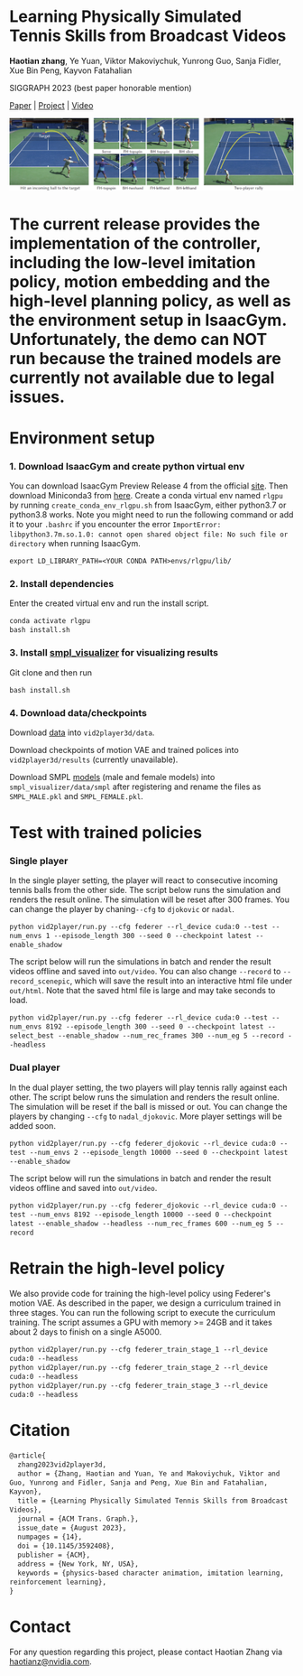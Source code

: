 # Learning Physically Simulated Tennis Skills from Broadcast Videos

<strong>Haotian zhang</strong>, Ye Yuan, Viktor Makoviychuk, Yunrong Guo, Sanja Fidler, Xue Bin Peng, Kayvon Fatahalian

SIGGRAPH 2023 (best paper honorable mention) 

[Paper](https://research.nvidia.com/labs/toronto-ai/vid2player3d/data/tennis_skills_main.pdf) |
[Project](https://research.nvidia.com/labs/toronto-ai/vid2player3d/) |
[Video](https://youtu.be/ZZVKrNs7_mk) 

<img src="doc/teaser.png"/>

# The current release provides the implementation of the controller, including the low-level imitation policy, motion embedding and the high-level planning policy, as well as the environment setup in IsaacGym. Unfortunately, the demo can NOT run because the trained models are currently not available due to legal issues. 

# Environment setup

### 1. Download IsaacGym and create python virtual env
You can download IsaacGym Preview Release 4 from the official [site](https://developer.nvidia.com/isaac-gym).
Then download Miniconda3 from [here](https://repo.anaconda.com/miniconda/Miniconda3-py37_23.1.0-1-Linux-x86_64.sh).
Create a conda virtual env named `rlgpu` by running `create_conda_env_rlgpu.sh` from IsaacGym, either python3.7 or python3.8 works.
Note you might need to run the following command or add it to your `.bashrc` if you encounter the error `ImportError: libpython3.7m.so.1.0: cannot open shared object file: No such file or directory` when running IsaacGym.
```
export LD_LIBRARY_PATH=<YOUR CONDA PATH>envs/rlgpu/lib/
``` 

### 2. Install dependencies 
Enter the created virtual env and run the install script.
```
conda activate rlgpu
bash install.sh
```

### 3. Install [smpl_visualizer](https://github.com/Haotianz94/smpl_visualizer) for visualizing results
Git clone and then run 
```
bash install.sh
```

### 4. Download data/checkpoints

Download [data](https://drive.google.com/drive/folders/1kkM9tl1T3dXZbvh5oYHSerL0JkgaL1Mi?usp=sharing) into `vid2player3d/data`.

Download checkpoints of motion VAE and trained polices into `vid2player3d/results` (currently unavailable).

Download SMPL [models](https://download.is.tue.mpg.de/download.php?domain=smpl&sfile=SMPL_python_v.1.0.0.zip) (male and female models) into `smpl_visualizer/data/smpl` after registering and rename the files as `SMPL_MALE.pkl` and `SMPL_FEMALE.pkl`.

# Test with trained policies
### Single player
In the single player setting, the player will react to consecutive incoming tennis balls from the other side.
The script below runs the simulation and renders the result online. The simulation will be reset after 300 frames. You can change the player by chaning`--cfg` to `djokovic` or `nadal`. 
```
python vid2player/run.py --cfg federer --rl_device cuda:0 --test --num_envs 1 --episode_length 300 --seed 0 --checkpoint latest --enable_shadow
```

The script below will run the simulations in batch and render the result videos offline and saved into `out/video`. You can also change `--record` to `--record_scenepic`, which will save the result into an interactive html file under `out/html`. Note that the saved html file is large and may take seconds to load.
```
python vid2player/run.py --cfg federer --rl_device cuda:0 --test --num_envs 8192 --episode_length 300 --seed 0 --checkpoint latest --select_best --enable_shadow --num_rec_frames 300 --num_eg 5 --record --headless
```

### Dual player
In the dual player setting, the two players will play tennis rally against each other.
The script below runs the simulation and renders the result online. The simulation will be reset if the ball is missed or out. You can change the players by changing `--cfg` to `nadal_djokovic`. More player settings will be added soon. 
```
python vid2player/run.py --cfg federer_djokovic --rl_device cuda:0 --test --num_envs 2 --episode_length 10000 --seed 0 --checkpoint latest --enable_shadow
```

The script below will run the simulations in batch and render the result videos offline and saved into `out/video`.
```
python vid2player/run.py --cfg federer_djokovic --rl_device cuda:0 --test --num_envs 8192 --episode_length 10000 --seed 0 --checkpoint latest --enable_shadow --headless --num_rec_frames 600 --num_eg 5 --record
```


# Retrain the high-level policy
We also provide code for training the high-level policy using Federer's motion VAE. As described in the paper, we design a curriculum trained in three stages. You can run the following script to execute the curriculum training.
The script assumes a GPU with memory >= 24GB and it takes about 2 days to finish on a single A5000.
```
python vid2player/run.py --cfg federer_train_stage_1 --rl_device cuda:0 --headless
python vid2player/run.py --cfg federer_train_stage_2 --rl_device cuda:0 --headless
python vid2player/run.py --cfg federer_train_stage_3 --rl_device cuda:0 --headless
```


# Citation
```
@article{
  zhang2023vid2player3d,
  author = {Zhang, Haotian and Yuan, Ye and Makoviychuk, Viktor and Guo, Yunrong and Fidler, Sanja and Peng, Xue Bin and Fatahalian, Kayvon},
  title = {Learning Physically Simulated Tennis Skills from Broadcast Videos},
  journal = {ACM Trans. Graph.},
  issue_date = {August 2023},
  numpages = {14},
  doi = {10.1145/3592408},
  publisher = {ACM},
  address = {New York, NY, USA},
  keywords = {physics-based character animation, imitation learning, reinforcement learning},
}
```

# Contact
For any question regarding this project, please contact Haotian Zhang via haotianz@nvidia.com.

